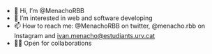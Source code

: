 - 👋 Hi, I’m @MenachoRBB
- 👀 I’m interested in web and software developing
- 📫 How to reach me: @MenachoRBB on twitter, @menacho.rbb on Instagram and ivan.menacho@estudiants.urv.cat
- 🙋‍♂️ Open for collaborations

<!---
MenachoRBB/MenachoRBB is a ✨ special ✨ repository because its `README.md` (this file) appears on your GitHub profile.
You can click the Preview link to take a look at your changes.
--->
